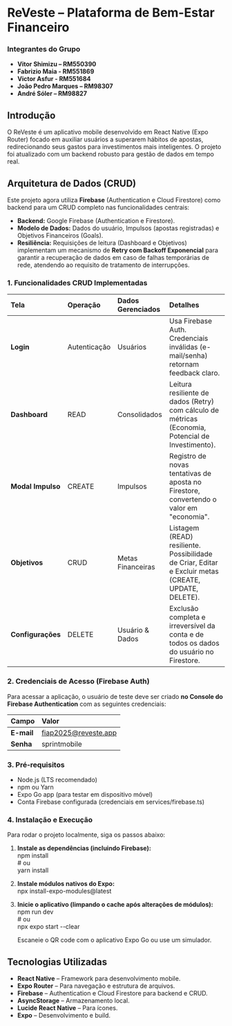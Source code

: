 # **ReVeste – Plataforma de Bem-Estar Financeiro**

### **Integrantes do Grupo**
* **Vitor Shimizu – RM550390** 
* **Fabrizio Maia - RM551869**
* **Victor Asfur - RM551684**
* **João Pedro Marques – RM98307**
* **André Sóler – RM98827**

## **Introdução**

O ReVeste é um aplicativo mobile desenvolvido em React Native (Expo Router) focado em auxiliar usuários a superarem hábitos de apostas, redirecionando seus gastos para investimentos mais inteligentes. O projeto foi atualizado com um backend robusto para gestão de dados em tempo real.

## **Arquitetura de Dados (CRUD)**

Este projeto agora utiliza **Firebase** (Authentication e Cloud Firestore) como backend para um CRUD completo nas funcionalidades centrais:

* **Backend:** Google Firebase (Authentication e Firestore).  
* **Modelo de Dados:** Dados do usuário, Impulsos (apostas registradas) e Objetivos Financeiros (Goals).  
* **Resiliência:** Requisições de leitura (Dashboard e Objetivos) implementam um mecanismo de **Retry com Backoff Exponencial** para garantir a recuperação de dados em caso de falhas temporárias de rede, atendendo ao requisito de tratamento de interrupções.

### **1\. Funcionalidades CRUD Implementadas**

| Tela | Operação | Dados Gerenciados | Detalhes |
| :---- | :---- | :---- | :---- |
| **Login** | Autenticação | Usuários | Usa Firebase Auth. Credenciais inválidas (e-mail/senha) retornam feedback claro. |
| **Dashboard** | READ | Consolidados | Leitura resiliente de dados (Retry) com cálculo de métricas (Economia, Potencial de Investimento). |
| **Modal Impulso** | CREATE | Impulsos | Registro de novas tentativas de aposta no Firestore, convertendo o valor em "economia". |
| **Objetivos** | CRUD | Metas Financeiras | Listagem (READ) resiliente. Possibilidade de Criar, Editar e Excluir metas (CREATE, UPDATE, DELETE). |
| **Configurações** | DELETE | Usuário & Dados | Exclusão completa e irreversível da conta e de todos os dados do usuário no Firestore. |

### **2\. Credenciais de Acesso (Firebase Auth)**

Para acessar a aplicação, o usuário de teste deve ser criado **no Console do Firebase Authentication** com as seguintes credenciais:

| Campo | Valor |
| :---- | :---- |
| **E-mail** | fiap2025@reveste.app |
| **Senha** | sprintmobile |

### **3\. Pré-requisitos**

* Node.js (LTS recomendado)  
* npm ou Yarn  
* Expo Go app (para testar em dispositivo móvel)  
* Conta Firebase configurada (credenciais em services/firebase.ts)

### **4\. Instalação e Execução**

Para rodar o projeto localmente, siga os passos abaixo:

1. **Instale as dependências (incluindo Firebase):**  
   npm install  
   \# ou  
   yarn install

2. **Instale módulos nativos do Expo:**  
   npx install-expo-modules@latest

3. **Inicie o aplicativo (limpando o cache após alterações de módulos):**  
   npm run dev  
   \# ou  
   npx expo start \--clear

   Escaneie o QR code com o aplicativo Expo Go ou use um simulador.

## **Tecnologias Utilizadas**

* **React Native** – Framework para desenvolvimento mobile.  
* **Expo Router** – Para navegação e estrutura de arquivos.  
* **Firebase** – Authentication e Cloud Firestore para backend e CRUD.  
* **AsyncStorage** – Armazenamento local.  
* **Lucide React Native** – Para ícones.  
* **Expo** – Desenvolvimento e build.